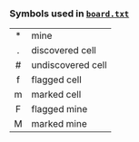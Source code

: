 ### Symbols used in [`board.txt`](board.txt)

|        |                   |
|:------:|:------------------|
|   *    | mine              |
|   .    | discovered cell   |
|   #    | undiscovered cell |
|   f    | flagged cell      |
|   m    | marked cell       |
|   F    | flagged mine      |
|   M    | marked mine       |